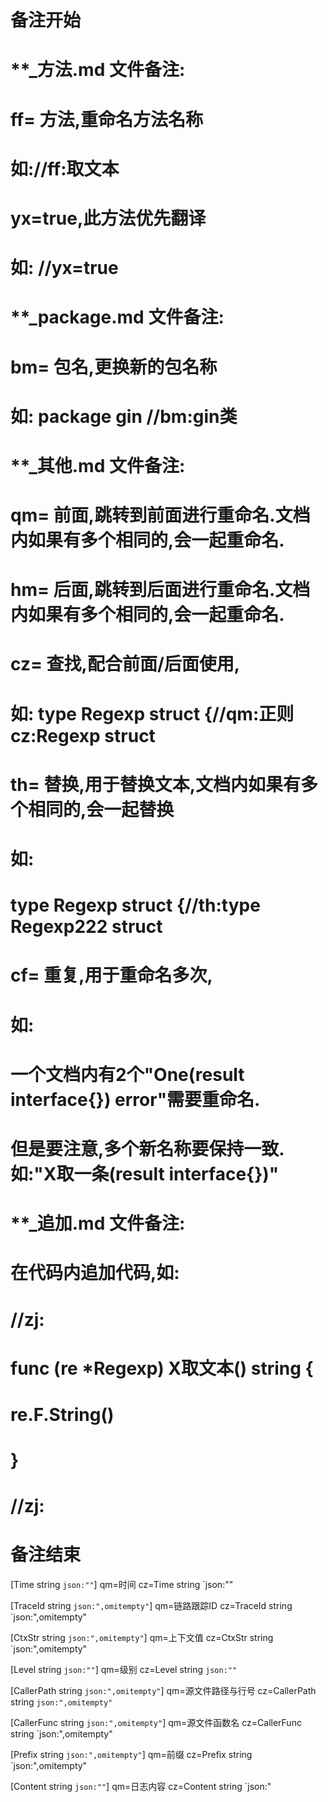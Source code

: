 # 备注开始
# **_方法.md 文件备注:
# ff= 方法,重命名方法名称
# 如://ff:取文本
#
# yx=true,此方法优先翻译
# 如: //yx=true


# **_package.md 文件备注:
# bm= 包名,更换新的包名称 
# 如: package gin //bm:gin类


# **_其他.md 文件备注:
# qm= 前面,跳转到前面进行重命名.文档内如果有多个相同的,会一起重命名.
# hm= 后面,跳转到后面进行重命名.文档内如果有多个相同的,会一起重命名.
# cz= 查找,配合前面/后面使用,
# 如: type Regexp struct {//qm:正则 cz:Regexp struct
#
# th= 替换,用于替换文本,文档内如果有多个相同的,会一起替换
# 如:
# type Regexp struct {//th:type Regexp222 struct
#
# cf= 重复,用于重命名多次,
# 如: 
# 一个文档内有2个"One(result interface{}) error"需要重命名.
# 但是要注意,多个新名称要保持一致. 如:"X取一条(result interface{})"


# **_追加.md 文件备注:
# 在代码内追加代码,如:
# //zj:
# func (re *Regexp) X取文本() string { 
#    re.F.String()
# }
# //zj:
# 备注结束

[Time       string `json:""`]
qm=时间
cz=Time string `json:""

[TraceId    string `json:",omitempty"`]
qm=链路跟踪ID
cz=TraceId string `json:",omitempty"

[CtxStr     string `json:",omitempty"`]
qm=上下文值
cz=CtxStr string `json:",omitempty"

[Level      string `json:""`]
qm=级别
cz=Level string `json:""`

[CallerPath string `json:",omitempty"`]
qm=源文件路径与行号
cz=CallerPath string `json:",omitempty"`

[CallerFunc string `json:",omitempty"`]
qm=源文件函数名
cz=CallerFunc string `json:",omitempty"

[Prefix     string `json:",omitempty"`]
qm=前缀
cz=Prefix string `json:",omitempty"

[Content    string `json:""`]
qm=日志内容
cz=Content string `json:"
